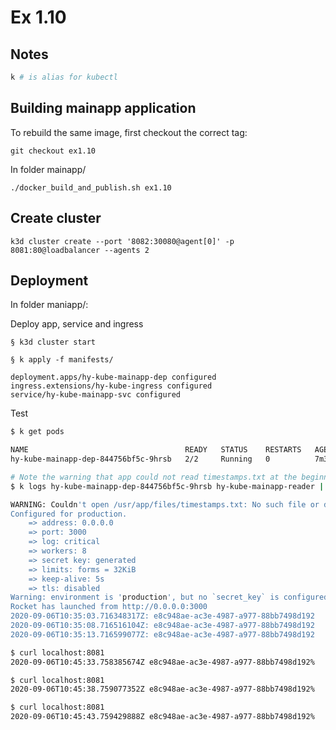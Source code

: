 # Ex 1.10

## Notes

```bash
k # is alias for kubectl 
```

## Building mainapp application

To rebuild the same image, first checkout the correct tag:

```
git checkout ex1.10
```

In folder mainapp/

```
./docker_build_and_publish.sh ex1.10
```

## Create cluster

```
k3d cluster create --port '8082:30080@agent[0]' -p 8081:80@loadbalancer --agents 2
```

## Deployment

In folder maniapp/:

Deploy app, service and ingress

```
§ k3d cluster start

§ k apply -f manifests/

deployment.apps/hy-kube-mainapp-dep configured
ingress.extensions/hy-kube-ingress configured
service/hy-kube-mainapp-svc configured
```

Test

```bash
$ k get pods

NAME                                   READY   STATUS    RESTARTS   AGE
hy-kube-mainapp-dep-844756bf5c-9hrsb   2/2     Running   0          7m38s

# Note the warning that app could not read timestamps.txt at the beginning, probably it polled the file before writer wrote the first line
$ k logs hy-kube-mainapp-dep-844756bf5c-9hrsb hy-kube-mainapp-reader | head -15

WARNING: Couldn't open /usr/app/files/timestamps.txt: No such file or directory (os error 2)
Configured for production.
    => address: 0.0.0.0
    => port: 3000
    => log: critical
    => workers: 8
    => secret key: generated
    => limits: forms = 32KiB
    => keep-alive: 5s
    => tls: disabled
Warning: environment is 'production', but no `secret_key` is configured
Rocket has launched from http://0.0.0.0:3000
2020-09-06T10:35:03.716348317Z: e8c948ae-ac3e-4987-a977-88bb7498d192
2020-09-06T10:35:08.716516104Z: e8c948ae-ac3e-4987-a977-88bb7498d192
2020-09-06T10:35:13.716599077Z: e8c948ae-ac3e-4987-a977-88bb7498d192

```

```bash
$ curl localhost:8081
2020-09-06T10:45:33.758385674Z e8c948ae-ac3e-4987-a977-88bb7498d192% 

$ curl localhost:8081
2020-09-06T10:45:38.759077352Z e8c948ae-ac3e-4987-a977-88bb7498d192%

$ curl localhost:8081
2020-09-06T10:45:43.759429888Z e8c948ae-ac3e-4987-a977-88bb7498d192%
```

